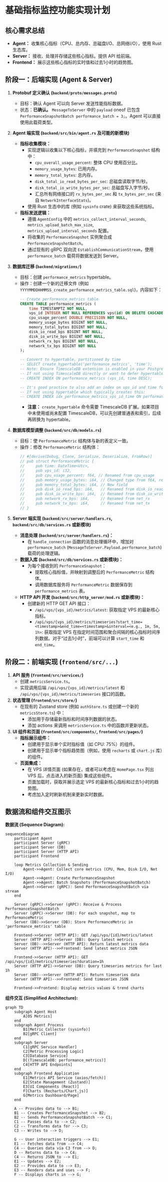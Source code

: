 # 基础指标监控功能实现计划

## 核心需求总结

*   **Agent：** 收集核心指标（CPU、总内存、总磁盘I/O、总网络I/O），使用 Rust 生态库。
*   **Server：** 接收、处理并存储这些核心指标。提供 API 给前端。
*   **Frontend：** 展示这些核心指标的实时值和过去1小时的趋势图。

## 阶段一：后端实现 (Agent & Server)

1.  **Protobuf 定义确认 (`backend/proto/messages.proto`)**
    *   目标：确认 Agent 可以向 Server 发送性能指标数据。
    *   状态：**已确认。** `MessageToServer` 中的 `payload` oneof 已包含 `PerformanceSnapshotBatch performance_batch = 3;`。Agent 可以直接使用此载荷类型。

2.  **Agent 端实现 (`backend/src/bin/agent.rs` 及可能的新模块)**
    *   **指标收集模块：**
        *   实现逻辑以收集以下核心指标，并填充到 `PerformanceSnapshot` 结构中：
            *   `cpu_overall_usage_percent`: 整体 CPU 使用百分比。
            *   `memory_usage_bytes`: 已用内存。
            *   `memory_total_bytes`: 总内存。
            *   `disk_total_io_read_bytes_per_sec`: 总磁盘读取字节/秒。
            *   `disk_total_io_write_bytes_per_sec`: 总磁盘写入字节/秒。
            *   汇总所有网络接口的 `rx_bytes_per_sec` 和 `tx_bytes_per_sec` (来自 `NetworkInterfaceStats`)。
        *   使用 Rust 生态中的库 (例如 `sysinfo` crate) 来获取这些系统指标。
    *   **指标发送逻辑：**
        *   遵循 `AgentConfig` 中的 `metrics_collect_interval_seconds`, `metrics_upload_batch_max_size`, `metrics_upload_interval_seconds` 配置。
        *   将收集的 `PerformanceSnapshot` 实例聚合成 `PerformanceSnapshotBatch`。
        *   通过现有的 gRPC 双向流 `EstablishCommunicationStream`，使用 `performance_batch` 载荷将数据发送到 Server。

3.  **数据库迁移 (`backend/migrations/`)**
    *   目标：创建 `performance_metrics` hypertable。
    *   操作：创建一个新的迁移文件 (例如 `YYYYMMDDHHMMSS_create_performance_metrics_table.sql`)，内容如下：
        ```sql
        -- Create performance_metrics table
        CREATE TABLE performance_metrics (
            time TIMESTAMPTZ NOT NULL,
            vps_id INTEGER NOT NULL REFERENCES vps(id) ON DELETE CASCADE,
            cpu_usage_percent DOUBLE PRECISION NOT NULL,
            memory_usage_bytes BIGINT NOT NULL,
            memory_total_bytes BIGINT NOT NULL,
            disk_io_read_bps BIGINT NOT NULL,
            disk_io_write_bps BIGINT NOT NULL,
            network_rx_bps BIGINT NOT NULL,
            network_tx_bps BIGINT NOT NULL
        );

        -- Convert to hypertable, partitioned by time
        -- SELECT create_hypertable('performance_metrics', 'time');
        -- Note: Ensure TimescaleDB extension is enabled in your PostgreSQL instance.
        -- If not using TimescaleDB directly or want to defer hypertable creation:
        -- CREATE INDEX ON performance_metrics (vps_id, time DESC);

        -- It's good practice to also add an index on vps_id and time for efficient querying.
        -- If not using hypertable which typically creates this:
        -- CREATE INDEX idx_performance_metrics_vps_id_time ON performance_metrics (vps_id, time DESC);
        ```
        *   **注意：** `create_hypertable` 命令需要 TimescaleDB 扩展。如果项目中未使用或尚未配置 TimescaleDB，可以先创建普通表和索引，后续再转换为 hypertable。

4.  **数据库模型调整 (`backend/src/db/models.rs`)**
    *   目标：使 `PerformanceMetric` 结构体与新的表定义一致。
    *   操作：修改 `PerformanceMetric` 结构体：
        ```rust
        // #[derive(Debug, Clone, Serialize, Deserialize, FromRow)]
        // pub struct PerformanceMetric {
        //     pub time: DateTime<Utc>,
        //     pub vps_id: i32,
        //     pub cpu_usage_percent: f64, // Renamed from cpu_usage
        //     pub memory_usage_bytes: i64, // Changed type from f64, renamed from mem_usage
        //     pub memory_total_bytes: i64, // New field
        //     pub disk_io_read_bps: i64,   // Renamed from disk_io_read
        //     pub disk_io_write_bps: i64,  // Renamed from disk_io_write
        //     pub network_rx_bps: i64,     // Renamed from net_rx
        //     pub network_tx_bps: i64,     // Renamed from net_tx
        // }
        ```

5.  **Server 端实现 (`backend/src/server/handlers.rs`, `backend/src/db/services.rs` 或新模块)**
    *   **消息处理 (`backend/src/server/handlers.rs`)：**
        *   在 `handle_connection` 函数的消息处理循环中，增加对 `performance_batch` (`MessageToServer.Payload.performance_batch`) 载荷的处理逻辑。
    *   **数据入库 (`backend/src/db/services.rs` 或新模块)：**
        *   为每个接收到的 `PerformanceSnapshot`：
            *   提取核心指标值，并映射到调整后的 `PerformanceMetric` 结构体。
            *   调用数据库服务将 `PerformanceMetric` 数据保存到 `performance_metrics` 表。
    *   **HTTP API 开发 (`backend/src/http_server/mod.rs` 或新模块)：**
        *   创建新的 HTTP GET API 接口：
            *   `/api/vps/{vps_id}/metrics/latest`: 获取指定 VPS 的最新核心指标。
            *   `/api/vps/{vps_id}/metrics/timeseries?start_time=<timestamp>&end_time=<timestamp>&interval=<e.g., 1m, 5m, 1h>`: 获取指定 VPS 在指定时间范围和聚合间隔的核心指标时间序列数据。对于“过去1小时”，前端可以计算 `start_time` 和 `end_time`。

## 阶段二：前端实现 (`frontend/src/...`)

1.  **API 服务 (`frontend/src/services/`)**
    *   创建 `metricsService.ts`。
    *   实现调用后端 `/api/vps/{vps_id}/metrics/latest` 和 `/api/vps/{vps_id}/metrics/timeseries` 接口的函数。
2.  **状态管理 (`frontend/src/store/`)**
    *   在现有的 Zustand store (例如 `authStore.ts` 或创建一个新的 `metricsStore.ts`) 中：
        *   添加用于存储最新指标和时间序列数据的状态。
        *   添加 actions 来调用 `metricsService.ts` 中的函数并更新状态。
3.  **UI 组件和页面 (`frontend/src/components/`, `frontend/src/pages/`)**
    *   **指标展示组件：**
        *   创建用于显示单个实时指标值（如 CPU: 75%）的组件。
        *   创建用于显示单个指标趋势图（例如，使用 `recharts` 或 `chart.js` 库）的组件。
    *   **页面集成：**
        *   在 VPS 详情页面 (如果存在，或者可以考虑在 `HomePage.tsx` 列出 VPS 后，点击进入的新页面) 集成这些组件。
        *   页面加载时，获取并展示选定 VPS 的最新核心指标和过去1小时的趋势图。
        *   考虑加入定时刷新机制来更新实时数据。

## 数据流和组件交互图示

**数据流 (Sequence Diagram):**
```mermaid
sequenceDiagram
    participant Agent
    participant Server (gRPC)
    participant Server (DB)
    participant Server (HTTP API)
    participant Frontend

    loop Metrics Collection & Sending
        Agent->>Agent: Collect core metrics (CPU, Mem, Disk I/O, Net I/O)
        Agent->>Agent: Create PerformanceSnapshot
        Agent->>Agent: Batch Snapshots (PerformanceSnapshotBatch)
        Agent->>Server (gRPC): Send PerformanceSnapshotBatch via stream
    end

    Server (gRPC)->>Server (gRPC): Receive & Process PerformanceSnapshotBatch
    Server (gRPC)->>Server (DB): For each snapshot, map to PerformanceMetric
    Server (DB)->>Server (DB): Store PerformanceMetric in 'performance_metrics' table

    Frontend->>Server (HTTP API): GET /api/vps/{id}/metrics/latest
    Server (HTTP API)->>Server (DB): Query latest metrics
    Server (DB)-->>Server (HTTP API): Return latest metrics data
    Server (HTTP API)-->>Frontend: Send latest metrics JSON

    Frontend->>Server (HTTP API): GET /api/vps/{id}/metrics/timeseries?duration=1h
    Server (HTTP API)->>Server (DB): Query timeseries metrics for last 1h
    Server (DB)-->>Server (HTTP API): Return timeseries data
    Server (HTTP API)-->>Frontend: Send timeseries JSON

    Frontend->>Frontend: Display metrics values & trend charts
```

**组件交互 (Simplified Architecture):**
```mermaid
graph TD
    subgraph Agent Host
        A[OS Metrics]
    end
    subgraph Agent Process
        B1[Metric Collector (sysinfo)]
        B2[gRPC Client]
    end
    subgraph Server
        C1[gRPC Service Handler]
        C2[Metric Processing Logic]
        C3[Database Service]
        D[(TimescaleDB: performance_metrics)]
        C4[HTTP API Endpoints]
    end
    subgraph Frontend Application
        E1[Metrics API Service (axios/fetch)]
        E2[State Management (Zustand)]
        E3[UI Components (React)]
        F[Charts (Recharts/Chart.js)]
        G[Metrics Dashboard/Page]
    end

    A -- Provides data to --> B1;
    B1 -- Creates PerformanceSnapshot --> B2;
    B2 -- Sends PerformanceSnapshotBatch --> C1;
    C1 -- Passes data to --> C2;
    C2 -- Transforms data for --> C3;
    C3 -- Writes to --> D;

    G -- User interaction triggers --> E1;
    E1 -- Fetches data from --> C4;
    C4 -- Queries data via C3 from --> D;
    D -- Returns data to --> C4;
    C4 -- Returns JSON to --> E1;
    E1 -- Updates --> E2;
    E2 -- Provides data to --> E3;
    E3 -- Renders data and uses --> F;
    F -- Displays charts in --> G;